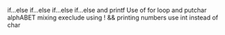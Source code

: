 if...else if...else
if...else if...else and printf
Use of for loop and putchar
alphABET mixing
execlude using ! &&
printing numbers
use int instead of char
